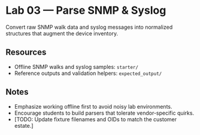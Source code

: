 # Lab 03 — Parse SNMP & Syslog

Convert raw SNMP walk data and syslog messages into normalized structures that augment the device inventory.

## Resources
- Offline SNMP walks and syslog samples: `starter/`
- Reference outputs and validation helpers: `expected_output/`

## Notes
- Emphasize working offline first to avoid noisy lab environments.
- Encourage students to build parsers that tolerate vendor-specific quirks.
- [TODO: Update fixture filenames and OIDs to match the customer estate.]
